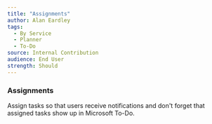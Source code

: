 ```yaml
---
title: "Assignments"
author: Alan Eardley
tags: 
  - By Service
  - Planner
  - To-Do
source: Internal Contribution
audience: End User
strength: Should
---
```

### Assignments
Assign tasks so that users receive notifications and don't forget that assigned tasks show up in Microsoft To-Do.